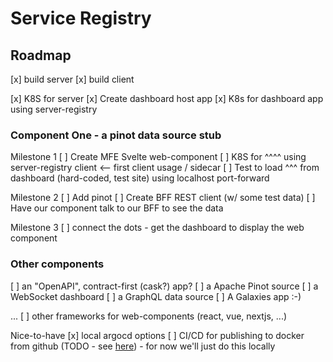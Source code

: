 # Service Registry


## Roadmap

 [x] build server
 [x] build client

 [x] K8S for server
 [x] Create dashboard host app
 [x] K8s for dashboard app using server-registry


### Component One - a pinot data source stub
Milestone 1
 [ ] Create MFE Svelte web-component
 [ ] K8S for ^^^^ using server-registry client <-- first client usage / sidecar
 [ ] Test to load ^^^ from dashboard (hard-coded, test site) using localhost port-forward

Milestone 2
 [ ] Add pinot 
 [ ] Create BFF REST client (w/ some test data)
 [ ] Have our component talk to our BFF to see the data

Milestone 3
 [ ] connect the dots - get the dashboard to display the web component

### Other components
 [ ] an "OpenAPI", contract-first (cask?) app?
 [ ] a Apache Pinot source
 [ ] a WebSocket dashboard
 [ ] a GraphQL data source
 [ ] A Galaxies app :-)

 ...
 [ ] other frameworks for web-components (react, vue, nextjs, ...)

Nice-to-have
 [x] local argocd options
 [ ] CI/CD for publishing to docker from github (TODO - see [here](https://docs.github.com/en/actions/publishing-packages/publishing-docker-images))
     - for now we'll just do this locally